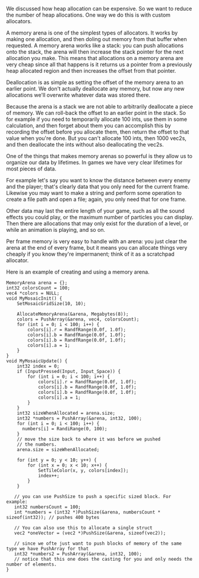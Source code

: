 
We discussed how heap allocation can be expensive. So we want to reduce the number of heap allocations. One way we do this is with custom allocators.

A memory arena is one of the simplest types of allocators. It works by making one allocation, and then doling out memory from that buffer when requested. A memory arena works like a stack: you can push allocations onto the stack, the arena will then increase the stack pointer for the next allocation you make. This means that allocations on a memory arena are very cheap since all that happens is it returns us a pointer from a previously heap allocated region and then increases the offset from that pointer. 

Deallocation is as simple as setting the offset of the memory arena to an earlier point. We don't actually deallocate any memory, but now any new allocations we'll overwrite whatever data was stored there.

Because the arena is a stack we are not able to arbitrarily deallocate a piece of memory. We can roll-back the offset to an earlier point in the stack. So for example if you need to temporarily allocate 100 ints, use them in some calculation, and then forget about them you can accomplish this by recording the offset before you allocate them, then return the offset to that value when you're done. But you can't allocate 100 ints, then 1000 vec2s, and then deallocate the ints without also deallocating the vec2s. 

One of the things that makes memory arenas so powerful is they allow us to organize our data by lifetimes. In games we have very clear lifetimes for most pieces of data. 

For example let's say you want to know the distance between every enemy and the player; that's clearly data that you only need for the current frame. Likewise you may want to make a string and perform some operation to create a file path and open a file; again, you only need that for one frame.
  
Other data may last the entire length of your game, such as all the sound effects you could play, or the maximum number of particles you can display. Then there are allocations that may only exist for the duration of a level, or while an animation is playing, and so on.

Per frame memory is very easy to handle with an arena: you just clear the arena at the end of every frame, but it means you can allocate things very cheaply if you know they're impermanent; think of it as a scratchpad allocator. 

Here is an example of creating and using a memory arena.

```
MemoryArena arena = {};
int32 colorsCount = 100;
vec4 *colors = NULL;
void MyMosaicInit() {
    SetMosaicGridSize(10, 10);
    
    AllocateMemoryArena(&arena, Megabytes(8));
    colors = PushArray(&arena, vec4, colorsCount);
    for (int i = 0; i < 100; i++) {
        colors[i].r = RandfRange(0.0f, 1.0f);
        colors[i].b = RandfRange(0.0f, 1.0f);
        colors[i].b = RandfRange(0.0f, 1.0f);
        colors[i].a = 1;
    }
}
void MyMosaicUpdate() {
    int32 index = 0;
    if (InputPressed(Input, Input_Space)) {
        for (int i = 0; i < 100; i++) {
            colors[i].r = RandfRange(0.0f, 1.0f);
            colors[i].b = RandfRange(0.0f, 1.0f);
            colors[i].b = RandfRange(0.0f, 1.0f);
            colors[i].a = 1;
        }
    }
    int32 sizeWhenAllocated = arena.size;
    int32 *numbers = PushArray(&arena, int32, 100);
    for (int i = 0; i < 100; i++) {
      numbers[i] = RandiRange(0, 100);
    }
    // move the size back to where it was before we pushed
    // the numbers.
    arena.size = sizeWhenAllocated;
    
    for (int y = 0; y < 10; y++) {
        for (int x = 0; x < 10; x++) {
            SetTileColor(x, y, colors[index]);
            index++;
        }
    }

   // you can use PushSize to push a specific sized block. For example:
   int32 numbersCount = 100;
   int *numbers = (int32 *)PushSize(&arena, numbersCount * sizeof(int32)); // pushes 400 bytes

   // You can also use this to allocate a single struct
   vec2 *oneVector = (vec2 *)PushSize(&arena, sizeof(vec2));

   // since we ofte just want to push blocks of memory of the same type we have PushArray for that
   int32 *numbers2 = PushArray(&arena, int32, 100);
   // notice that this one does the casting for you and only needs the number of elements. 
}
```
